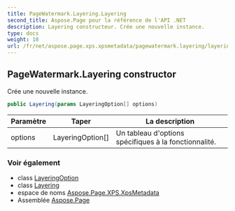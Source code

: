 ```yaml
---
title: PageWatermark.Layering.Layering
second_title: Aspose.Page pour la référence de l'API .NET
description: Layering constructeur. Crée une nouvelle instance.
type: docs
weight: 10
url: /fr/net/aspose.page.xps.xpsmetadata/pagewatermark.layering/layering/
---
```

## PageWatermark.Layering constructor

Crée une nouvelle instance.

```csharp
public Layering(params LayeringOption[] options)
```

| Paramètre | Taper | La description |
| --- | --- | --- |
| options | LayeringOption[] | Un tableau d'options spécifiques à la fonctionnalité. |

### Voir également

* class [LayeringOption](../../pagewatermark.layeringoption/)
* class [Layering](../)
* espace de noms [Aspose.Page.XPS.XpsMetadata](../../pagewatermark.layering/)
* Assemblée [Aspose.Page](../../../)



